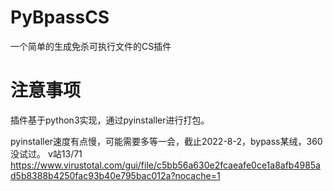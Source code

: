 # PyBpassCS
一个简单的生成免杀可执行文件的CS插件

# 注意事项
插件基于python3实现，通过pyinstaller进行打包。

pyinstaller速度有点慢，可能需要多等一会，截止2022-8-2，bypass某绒，360没试过。
v站13/71
https://www.virustotal.com/gui/file/c5bb56a630e2fcaeafe0ce1a8afb4985ad5b8388b4250fac93b40e795bac012a?nocache=1
